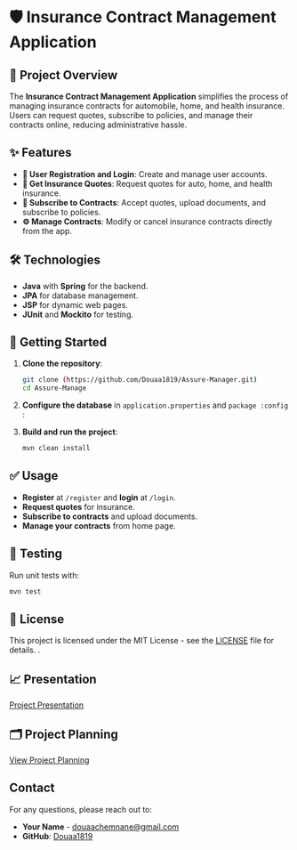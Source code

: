 # 🛡️ Insurance Contract Management Application

## 🚀 Project Overview
The **Insurance Contract Management Application** simplifies the process of managing insurance contracts for automobile, home, and health insurance. Users can request quotes, subscribe to policies, and manage their contracts online, reducing administrative hassle.

## ✨ Features
- **🔐 User Registration and Login**: Create and manage user accounts.
- **📄 Get Insurance Quotes**: Request quotes for auto, home, and health insurance.
- **📝 Subscribe to Contracts**: Accept quotes, upload documents, and subscribe to policies.
- **⚙️ Manage Contracts**: Modify or cancel insurance contracts directly from the app.

## 🛠️ Technologies
- **Java** with **Spring** for the backend.
- **JPA** for database management.
- **JSP** for dynamic web pages.
- **JUnit** and **Mockito** for testing.

## 🏁 Getting Started
1. **Clone the repository**:
    ```bash
    git clone (https://github.com/Douaa1819/Assure-Manager.git)
    cd Assure-Manage
    ```
2. **Configure the database** in `application.properties` and `package :config `:
3. **Build and run the project**:
   
    ```bash
    mvn clean install
    ```

## ✅ Usage
- **Register** at `/register` and **login** at `/login`.
- **Request quotes** for insurance.
- **Subscribe to contracts** and upload documents.
- **Manage your contracts** from home page.

## 🧪 Testing
Run unit tests with:
```bash
mvn test
```

## 📜 License
This project is licensed under the MIT License - see the [LICENSE](LICENSE) file for details.
.

## 📈 Presentation
[Project Presentation](https://www.canva.com/design/DAGUNfTqxDU/VvG_1ONTO8RF9ChLAAf9Bg/edit?utm_content=DAGUNfTqxDU&utm_campaign=designshare&utm_medium=link2&utm_source=sharebutton)

## 🗂️ Project Planning
[View Project Planning](https://douaa123.atlassian.net/jira/software/c/projects/AM/boards/13/backlog?epics=visible)

## Contact
For any questions, please reach out to:

- **Your Name** - [douaachemnane@gmail.com](mailto:douaachemnane@gmail.com)
- **GitHub**: [Douaa1819](https://github.com/Douaa1819)
